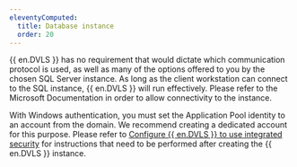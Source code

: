 ```yaml
---
eleventyComputed:
  title: Database instance
  order: 20
---
```

{{ en.DVLS }} has no requirement that would dictate which communication protocol is used, as well as many of the options offered to you by the chosen SQL Server instance. As long as the client workstation can connect to the SQL instance, {{ en.DVLS }} will run effectively. Please refer to the Microsoft Documentation in order to allow connectivity to the instance.  

With Windows authentication, you must set the Application Pool identity to an account from the domain. We recommend creating a dedicated account for this purpose. Please refer to [Configure {{ en.DVLS }} to use integrated security](/kb/devolutions-server/how-to-articles/configure-server-use-integrated-security/) for instructions that need to be performed after creating the {{ en.DVLS }} instance. 

